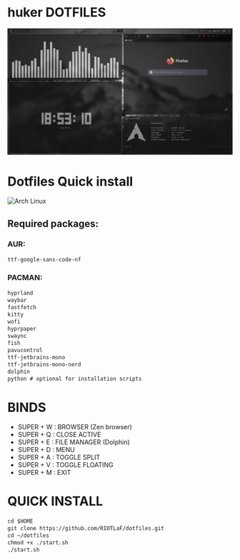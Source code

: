 # huker DOTFILES
![photo of the rice](https://raw.githubusercontent.com/RIOTLaF/dotfiles/refs/heads/main/Images/screenshot.webp)

# Dotfiles Quick install
<img width="190px" src="https://archlinux.org/static/logos/archlinux-logo-white-90dpi.png" alt="Arch Linux" />

## Required packages:
### AUR:
```
ttf-google-sans-code-nf
```

### PACMAN:
```
hyprland
waybar
fastfetch
kitty
wofi
hyprpaper
swaync
fish
pavucontrol
ttf-jetbrains-mono
ttf-jetbrains-mono-nerd
dolphin
python # optional for installation scripts
```

# BINDS

- SUPER + W : BROWSER (Zen browser)
- SUPER + Q : CLOSE ACTIVE
- SUPER + E : FILE MANAGER (Dolphin)
- SUPER + D : MENU
- SUPER + A : TOGGLE SPLIT
- SUPER + V : TOGGLE FLOATING
- SUPER + M : EXIT

# QUICK INSTALL

```
cd $HOME
git clone https://github.com/RIOTLaF/dotfiles.git
cd ~/dotfiles
chmod +x ./start.sh
./start.sh
```